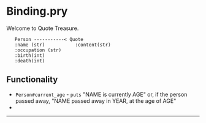 # Binding.pry

Welcome to Quote Treasure.

```
   Person -----------< Quote
   :name (str)           :content(str)
   :occupation (str)
   :birth(int)
   :death(int)
```

## Functionality

- `Person#current_age` - `puts` "NAME is currently AGE" or, if the person passed away, "NAME passed away in YEAR, at the age of AGE"
- 

---

